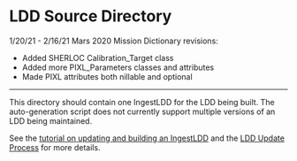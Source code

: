 # LDD Source Directory

1/20/21 - 2/16/21 Mars 2020 Mission Dictionary revisions:
- Added SHERLOC Calibration_Target class
- Added more PIXL_Parameters classes and attributes
- Made PIXL attributes both nillable and optional

-----
This directory should contain one IngestLDD for the LDD being built. The auto-generation script does not currently support multiple versions of an LDD being maintained.

See the [tutorial on updating and building an IngestLDD](https://pds-data-dictionaries.github.io/support/tutorials.html#ldd-update-and-build-tutorial) and the [LDD Update Process](https://pds-data-dictionaries.github.io/development/ldd-update.html) for more details.
